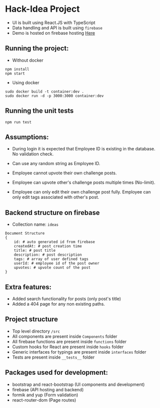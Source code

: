 # Hack-Idea Project

- UI is built using React.JS with TypeScript
- Data handling and API is built using `firebase`
- Demo is hosted on firebase hosting [Here](https://hack-idea-6dfbb.web.app/)

## Running the project:
- Without docker
```
npm install
npm start
```
- Using docker
```
sudo docker build -t container:dev .
sudo docker run -d -p 3000:3000 container:dev
```

## Running the unit tests
```
npm run test
```


## Assumptions:
- During login it is expected that Employee ID is existing in the database. No validation check.
- Can use any random string as Employee ID.

- Employee cannot upvote their own challenge posts.
- Employee can upvote other's challenge posts multiple times (No-limit).
- Employee can only edit their own challenge post fully. Employee can only edit tags associated with other's post.

## Backend structure on firebase
- Collection name: `ideas`
```
Document Structure 
{
    id: # auto generated id from firebase
    createdAt: # post creation time
    title: # post title
    description: # post description
    tags: # array of user defined tags
    userId: # employee id of the post owner
    upvotes: # upvote count of the post
}
```

## Extra features:
- Added search functionality for posts (only post's title)
- Added a 404 page for any non existing paths.

## Project structure
- Top level directory `/src`
- All components are present inside `Components` folder
- All firebase functions are present inside `functions` folder
- Custom hooks for React are present inside `hooks` folder
- Generic interfaces for typings are present inside `interfaces` folder
- Tests are present inside `__tests__` folder

## Packages used for development:
- bootstrap and react-bootstrap (UI components and development)
- firebase (API hosting and backend)
- formik and yup (Form validation)
- react-router-dom (Page routes)

